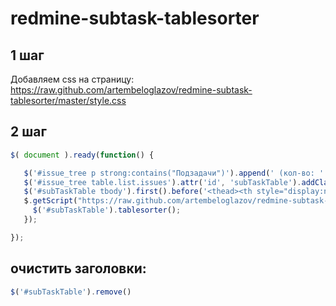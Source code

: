 redmine-subtask-tablesorter
=========

## 1 шаг
Добавляем css на страницу: https://raw.github.com/artembeloglazov/redmine-subtask-tablesorter/master/style.css

## 2 шаг

```javascript
$( document ).ready(function() {

   $('#issue_tree p strong:contains("Подзадачи")').append(' (кол-во: ' + $('.issue.hascontextmenu').length + ', из них закрытые: ' + $('.issue.hascontextmenu > td:contains("Закрыта")').length + ')');
   $('#issue_tree table.list.issues').attr('id', 'subTaskTable').addClass('tablesorter');
   $('#subTaskTable tbody').first().before('<thead><th style="display:none">111</th><th>name</th><th>status</th><th>author</th><th>progress</th></thead>');
   $.getScript("https://raw.github.com/artembeloglazov/redmine-subtask-tablesorter/master/jquery.tablesorter.min.js", function(){
     $('#subTaskTable').tablesorter();
   });

});
```

## очистить заголовки:

```javascript
$('#subTaskTable').remove()
```
